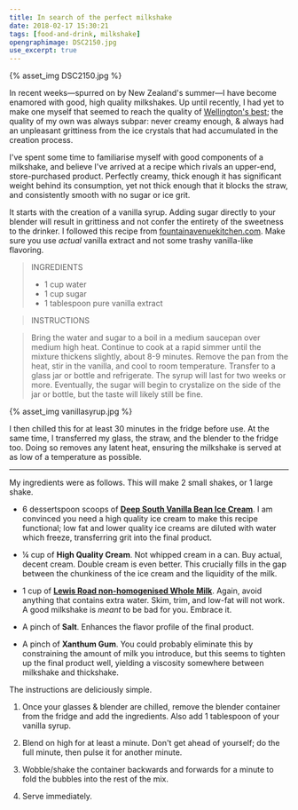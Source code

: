 ```yaml
---
title: In search of the perfect milkshake
date: 2018-02-17 15:30:21
tags: [food-and-drink, milkshake]
opengraphimage: DSC2150.jpg
use_excerpt: true
---
```


{% asset_img DSC2150.jpg %}

In recent weeks—spurred on by New Zealand's summer—I have become enamored with good, high quality milkshakes. Up until recently, I had yet to make one myself that seemed to reach the quality of [Wellington's best](https://concreteplayground.com/wellington/food-drink/ten-best-milkshakes-wellington/); the quality of my own was always subpar: never creamy enough, & always had an unpleasant grittiness from the ice crystals that had accumulated in the creation process.



I've spent some time to familiarise myself with good components of a milkshake, and believe I've arrived at a recipe which rivals an upper-end, store-purchased product. Perfectly creamy, thick enough it has significant weight behind its consumption, yet not thick enough that it blocks the straw, and consistently smooth with no sugar or ice grit.

<!-- more -->

It starts with the creation of a vanilla syrup. Adding sugar directly to your blender will result in grittiness and not confer the entirety of the sweetness to the drinker. I followed this recipe from [fountainavenuekitchen.com](https://fountainavenuekitchen.com/simple-vanilla-syrup/). Make sure you use _actual_ vanilla extract and not some trashy vanilla-like flavoring. 

> INGREDIENTS
> * 1 cup water
> * 1 cup sugar
> * 1 tablespoon pure vanilla extract
    
> INSTRUCTIONS
    
> Bring the water and sugar to a boil in a medium saucepan over medium high heat. Continue to cook at a rapid simmer until the mixture thickens slightly, about 8-9 minutes.
> Remove the pan from the heat, stir in the vanilla, and cool to room temperature. Transfer to a glass jar or bottle and refrigerate. The syrup will last for two weeks or more. Eventually, the sugar will begin to crystalize on the side of the jar or bottle, but the taste will likely still be fine.

{% asset_img vanillasyrup.jpg %}

I then chilled this for at least 30 minutes in the fridge before use. At the same time, I transferred my glass, the straw, and the blender to the fridge too. Doing so removes any latent heat, ensuring the milkshake is served at as low of a temperature as possible.

___

My ingredients were as follows. This will make 2 small shakes, or 1 large shake.

* 6 dessertspoon scoops of [**Deep South Vanilla Bean Ice Cream**](https://www.deepsouthicecream.co.nz/product-page/vanilla-bean-950ml). I am convinced you need a high quality ice cream to make this recipe functional; low fat and lower quality ice creams are diluted with water which freeze, transferring grit into the final product.

* ¼ cup of **High Quality Cream**. Not whipped cream in a can. Buy actual, decent cream. Double cream is even better. This crucially fills in the gap between the chunkiness of the ice cream and the liquidity of the milk.

* 1 cup of [**Lewis Road non-homogenised Whole Milk**](https://lewisroadcreamery.co.nz/products/fridge/milk#pure-organic-non-homogenised). Again, avoid anything that contains extra water. Skim, trim, and low-fat will not work. A good milkshake is *meant* to be bad for you. Embrace it.

* A pinch of **Salt**. Enhances the flavor profile of the final product.

* A pinch of **Xanthum Gum**. You could probably eliminate this by constraining the amount of milk you introduce, but this seems to tighten up the final product well, yielding a viscosity somewhere between milkshake and thickshake.

The instructions are deliciously simple.

1. Once your glasses & blender are chilled, remove the blender container from the fridge and add the ingredients. Also add 1 tablespoon of your vanilla syrup.

2. Blend on high for at least a minute. Don't get ahead of yourself; do the full minute, then pulse it for another minute.

3. Wobble/shake the container backwards and forwards for a minute to fold the bubbles into the rest of the mix.

4. Serve immediately.

  

    
